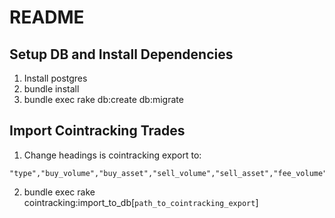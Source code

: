 # README

## Setup DB and Install Dependencies
1. Install postgres
2. bundle install
3. bundle exec rake db:create db:migrate

## Import Cointracking Trades
1. Change headings is cointracking export to:
```
"type","buy_volume","buy_asset","sell_volume","sell_asset","fee_volume","fee_asset","exchange","group","comment","date"
```
2. bundle exec rake cointracking:import_to_db[`path_to_cointracking_export`]

